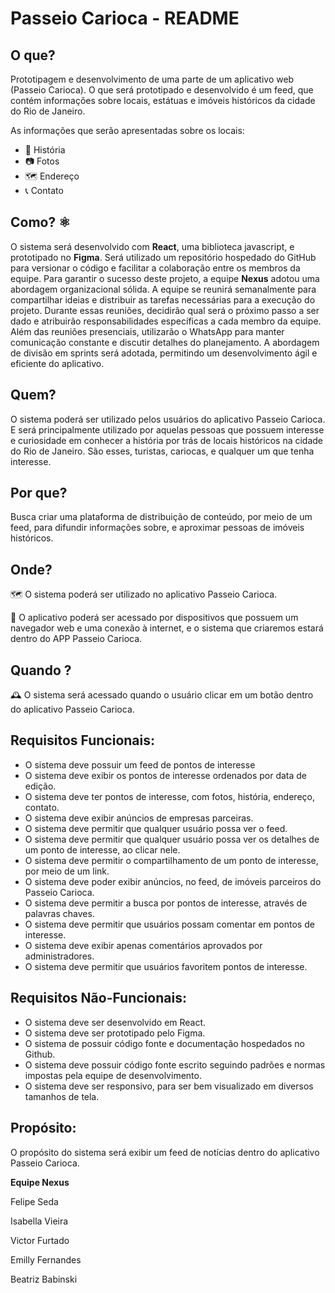 # Passeio Carioca - README

## O que?

Prototipagem e desenvolvimento de uma parte de um aplicativo web (Passeio Carioca). O que será prototipado e desenvolvido é um feed, que contém informações sobre locais, estátuas e imóveis históricos da cidade do Rio de Janeiro.

As informações que serão apresentadas sobre os locais: 
  - 📖 História
  - 📷 Fotos
  - 🗺 Endereço
  - 📞 Contato

## Como? ⚛ 

O sistema será desenvolvido com **React**, uma biblioteca javascript, e prototipado no **Figma**. Será utilizado um repositório hospedado do GitHub para versionar o código e facilitar a colaboração entre os membros da equipe. Para garantir o sucesso deste projeto, a equipe **Nexus** adotou uma abordagem organizacional sólida. A equipe se reunirá semanalmente para compartilhar ideias e distribuir as tarefas necessárias para a execução do projeto. Durante essas reuniões, decidirão qual será o próximo passo a ser dado e atribuirão responsabilidades específicas a cada membro da equipe. Além das reuniões presenciais, utilizarão o WhatsApp para manter comunicação constante e discutir detalhes do planejamento. A abordagem de divisão em sprints será adotada, permitindo um desenvolvimento ágil e eficiente do aplicativo.

## Quem?

O sistema poderá ser utilizado pelos usuários do aplicativo Passeio Carioca. E será principalmente utilizado por aquelas pessoas que possuem interesse e curiosidade em conhecer a história por trás de locais históricos na cidade do Rio de Janeiro. São esses, turistas, cariocas, e qualquer um que tenha interesse.

## Por que?

Busca criar uma plataforma de distribuição de conteúdo, por meio de um feed, para difundir informações sobre, e aproximar pessoas de imóveis históricos.

## Onde?

🗺️ O sistema poderá ser utilizado no aplicativo Passeio Carioca.

📱 O aplicativo poderá ser acessado por dispositivos que possuem um navegador web e uma conexão à internet, e o sistema que criaremos estará dentro do APP Passeio Carioca.

## Quando ? 

🕰 O sistema será acessado quando o usuário clicar em um botão dentro do aplicativo Passeio Carioca.

## Requisitos Funcionais:
  - O sistema deve possuir um feed de pontos de interesse
  - O sistema deve exibir os pontos de interesse ordenados por data de edição.
  - O sistema deve ter pontos de interesse, com fotos, história, endereço, contato.
  - O sistema deve exibir anúncios de empresas parceiras.
  - O sistema deve permitir que qualquer usuário possa ver o feed.
  - O sistema deve permitir que qualquer usuário possa ver os detalhes de um ponto de interesse, ao clicar nele.
  - O sistema deve permitir o compartilhamento de um ponto de interesse, por meio de um link.
  - O sistema deve poder exibir anúncios, no feed, de imóveis parceiros do Passeio Carioca.
  - O sistema deve permitir a busca por pontos de interesse, através de palavras chaves.
  - O sistema deve permitir que usuários possam comentar em pontos de interesse.
  - O sistema deve exibir apenas comentários aprovados por administradores.
  - O sistema deve permitir que usuários favoritem pontos de interesse.

## Requisitos Não-Funcionais:
  - O sistema deve ser desenvolvido em React.
  - O sistema deve ser prototipado pelo Figma.
  - O sistema de possuir código fonte e documentação hospedados no Github.
  - O sistema deve possuir código fonte escrito seguindo padrões e normas impostas pela equipe de desenvolvimento.
  - O sistema deve ser responsivo, para ser bem visualizado em diversos tamanhos de tela.

##  Propósito:
O propósito do sistema será exibir um feed de notícias dentro do aplicativo Passeio Carioca.

**Equipe Nexus**

Felipe Seda

Isabella Vieira

Victor Furtado

Emilly Fernandes

Beatriz Babinski


